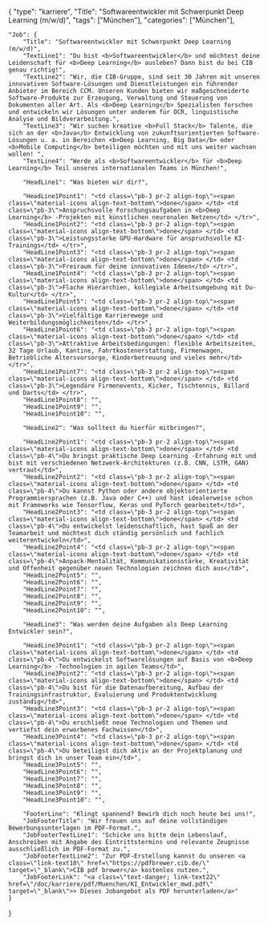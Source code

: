 {
    "type": "karriere",
    "Title": "Softwareentwickler mit Schwerpunkt Deep Learning (m/w/d)",
    "tags": ["München"],
    "categories": ["München"],

    "Job": {
        "Title": "Softwareentwickler mit Schwerpunkt Deep Learning (m/w/d)",
        "TextLine1": "Du bist <b>Softwareentwickler</b> und möchtest deine Leidenschaft für <b>Deep Learning</b> ausleben? Dann bist du bei CIB genau richtig!",
        "TextLine2": "Wir, die CIB-Gruppe, sind seit 30 Jahren mit unseren innovativen Software-Lösungen und Dienstleistungen ein führender Anbieter im Bereich CCM. Unseren Kunden bieten wir maßgeschneiderte Software-Produkte zur Erzeugung, Verwaltung und Steuerung von Dokumenten aller Art. Als <b>Deep Learning</b> Spezialisten forschen und entwickeln wir Lösungen unter anderem für OCR, linguistische Analyse und Bildverarbeitung.",
        "TextLine3": "Wir suchen kreative <b>Full Stack</b> Talente, die sich an der <b>Java</b> Entwicklung von zukunftsorientierten Software-Lösungen u. a. in Bereichen <b>Deep Learning, Big Data</b> oder <b>Mobile Computing</b> beteiligen möchten und mit uns weiter wachsen wollen! ",
        "TextLine4": "Werde als <b>Softwareentwickler</b> für <b>Deep Learning</b> Teil unseres internationalen Teams in München!",

        "HeadLine1": "Was bieten wir dir?",

        "HeadLine1Point1": "<td class=\"pb-3 pr-2 align-top\"><span class=\"material-icons align-text-bottom\">done</span> </td> <td class=\"pb-3\">Anspruchsvolle Forschungsaufgaben in <b>Deep Learning</b> -Projekten mit künstlichen neuronalen Netzen</td> </tr>",
        "HeadLine1Point2": "<td class=\"pb-3 pr-2 align-top\"><span class=\"material-icons align-text-bottom\">done</span> </td> <td class=\"pb-3\">Leistungsstarke GPU-Hardware für anspruchsvolle KI-Trainings</td> </tr>",
        "HeadLine1Point3": "<td class=\"pb-3 pr-2 align-top\"><span class=\"material-icons align-text-bottom\">done</span> </td> <td class=\"pb-3\">Freiraum für deine innovativen Ideen</td> </tr>",
        "HeadLine1Point4": "<td class=\"pb-3 pr-2 align-top\"><span class=\"material-icons align-text-bottom\">done</span> </td> <td class=\"pb-3\">Flache Hierarchien, kollegiale Arbeitsumgebung mit Du-Kultur</td> </tr>",
        "HeadLine1Point5": "<td class=\"pb-3 pr-2 align-top\"><span class=\"material-icons align-text-bottom\">done</span> </td> <td class=\"pb-3\">Vielfältige Karrierewege und Weiterbildungsmöglichkeiten</td> </tr>",
        "HeadLine1Point6": "<td class=\"pb-3 pr-2 align-top\"><span class=\"material-icons align-text-bottom\">done</span> </td> <td class=\"pb-3\">Attraktive Arbeitsbedingungen: flexible Arbeitszeiten, 32 Tage Urlaub, Kantine, Fahrtkostenerstattung, Firmenwagen, Betriebliche Altersvorsorge, Kinderbetreuung und vieles mehr</td> </tr>",
        "HeadLine1Point7": "<td class=\"pb-3 pr-2 align-top\"><span class=\"material-icons align-text-bottom\">done</span> </td> <td class=\"pb-3\">Legendäre Firmenevents, Kicker, Tischtennis, Billard und Darts</td> </tr>",
        "HeadLine1Point8": "",
        "HeadLine1Point9": "",
        "HeadLine1Point10": "",

        "HeadLine2": "Was solltest du hierfür mitbringen?",

        "HeadLine2Point1": "<td class=\"pb-3 pr-2 align-top\"><span class=\"material-icons align-text-bottom\">done</span> </td> <td class=\"pb-4\">Du bringst praktische Deep Learning -Erfahrung mit und bist mit verschiedenen Netzwerk-Architekturen (z.B. CNN, LSTM, GAN) vertraut</td>",
        "HeadLine2Point2": "<td class=\"pb-3 pr-2 align-top\"><span class=\"material-icons align-text-bottom\">done</span> </td> <td class=\"pb-4\">Du kannst Python oder andere objektorientierte Programmiersprachen (z.B. Java oder C++) und hast idealerweise schon mit Frameworks wie Tensorflow, Keras und PyTorch gearbeitet</td>",
        "HeadLine2Point3": "<td class=\"pb-3 pr-2 align-top\"><span class=\"material-icons align-text-bottom\">done</span> </td> <td class=\"pb-4\">Du entwickelst leidenschaftlich, hast Spaß an der Teamarbeit und möchtest dich ständig persönlich und fachlich weiterentwickeln</td>",
        "HeadLine2Point4": "<td class=\"pb-3 pr-2 align-top\"><span class=\"material-icons align-text-bottom\">done</span> </td> <td class=\"pb-4\">Anpack-Mentalität, Kommunikationsstärke, Kreativität und Offenheit gegenüber neuen Technologien zeichnen dich aus</td>",
        "HeadLine2Point5": "",
        "HeadLine2Point6": "",
        "HeadLine2Point7": "",
        "HeadLine2Point8": "",
        "HeadLine2Point9": "",
        "HeadLine2Point10": "",

        "HeadLine3": "Was werden deine Aufgaben als Deep Learning Entwickler sein?",

        "HeadLine3Point1": "<td class=\"pb-3 pr-2 align-top\"><span class=\"material-icons align-text-bottom\">done</span> </td> <td class=\"pb-4\">Du entwickelst Softwarelösungen auf Basis von <b>Deep Learning</b> -Technologien in agilen Teams</td>",
        "HeadLine3Point2": "<td class=\"pb-3 pr-2 align-top\"><span class=\"material-icons align-text-bottom\">done</span> </td> <td class=\"pb-4\">Du bist für die Datenaufbereitung, Aufbau der Trainingsinfrastruktur, Evaluierung und Produktentwicklung zuständig</td>",
        "HeadLine3Point3": "<td class=\"pb-3 pr-2 align-top\"><span class=\"material-icons align-text-bottom\">done</span> </td> <td class=\"pb-4\">Du erschließt neue Technologien und Themen und vertiefst dein erworbenes Fachwissen</td>",
        "HeadLine3Point4": "<td class=\"pb-3 pr-2 align-top\"><span class=\"material-icons align-text-bottom\">done</span> </td> <td class=\"pb-4\">Du beteiligst dich aktiv an der Projektplanung und bringst dich in unser Team ein</td>",
        "HeadLine3Point5": "",
        "HeadLine3Point6": "",
        "HeadLine3Point7": "",
        "HeadLine3Point8": "",
        "HeadLine3Point9": "",
        "HeadLine3Point10": "",

        "FooterLine": "Klingt spannend? Bewirb dich noch heute bei uns!",
        "JobFooterTitle": "Wir freuen uns auf deine vollständigen Bewerbungsunterlagen im PDF-Format.",
        "JobFooterTextLine1": "Schicke uns bitte dein Lebenslauf, Anschreiben mit Angabe des Eintrittstermins und relevante Zeugnisse ausschließlich im PDF-Format zu.",
        "JobFooterTextLine2": "Zur PDF-Erstellung kannst du unseren <a class=\"link-text18\" href=\"https://pdfbrewer.cib.de/\" target=\"_blank\">CIB pdf brewer</a> kostenlos nutzen.",
        "JobFooterLink": "<a class=\"text-danger; link-text22\" href=\"/doc/karriere/pdf/Muenchen/KI_Entwickler_mwd.pdf\" target=\"_blank\">> Dieses Jobangebot als PDF herunterladen</a>"
    }

}
